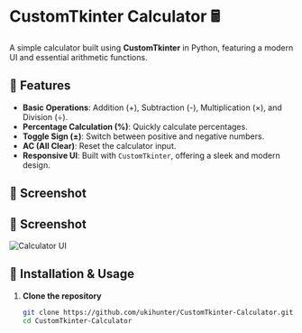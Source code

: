 # CustomTkinter Calculator 🖩  

A simple calculator built using **CustomTkinter** in Python, featuring a modern UI and essential arithmetic functions.  

## 🚀 Features  
- **Basic Operations**: Addition (+), Subtraction (-), Multiplication (×), and Division (÷).  
- **Percentage Calculation (%)**: Quickly calculate percentages.  
- **Toggle Sign (±)**: Switch between positive and negative numbers.  
- **AC (All Clear)**: Reset the calculator input.  
- **Responsive UI**: Built with `CustomTkinter`, offering a sleek and modern design.  

## 📸 Screenshot  
## 📸 Screenshot  
![Calculator UI](screenshot.png)
 

## 🔧 Installation & Usage  
1. **Clone the repository**  
   ```sh
   git clone https://github.com/ukihunter/CustomTkinter-Calculator.git
   cd CustomTkinter-Calculator
